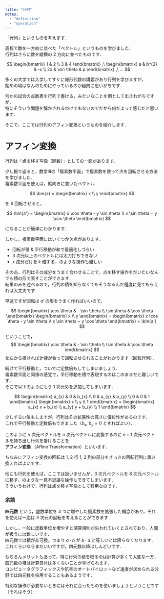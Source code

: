 ```yaml
---
title: "行列"
notes:
  - "definition"
  - "operation"
---
```


「行列」というものを考えます．

高校で数を一方向に並べた「ベクトル」というものを学びました．  
行列はさらに数を縦横の $2$ 方向に並べたものです．

$$
\begin{bmatrix}
    1 & 2 \\
    3 & 4
\end{bmatrix}
,\
\begin{bmatrix}
    a & b^{2}        & -s \\
    2x & \sin \theta & p
\end{bmatrix}
,\
...
$$

多くの大学では入学してすぐに線形代数の講義があり行列を学びますが，  
始めの頃はなんのためにやっているのか疑問に思いがちです．

何かの試合の点数表を行列で書ける，みたいなことを例として出されがちですが，  
特にそういう問題を解かされるわけでもないのでだから何だよって感じだと思います．

そこで，ここでは行列のアフィン変換というものを紹介します．

# アフィン変換

行列は「点を移す写像（関数）」としての一面があります．  

少し振り返ると，数学Ⅲの「複素数平面」で複素数を使って点を回転させる方法を学びました．  
複素数平面を使えば，縦向きに書いたベクトル

$$
\bm{a} =
\begin{bmatrix}
    x \\
    y
\end{bmatrix}
$$

を $\theta$ 回転させると，

$$
\bm{a'} =
\begin{bmatrix}
    x \cos \theta - y \sin \theta \\
    x \sin \theta + y \cos \theta
\end{bmatrix}
$$

になることが簡単にわかります．

しかし，複素数平面にはいくつか欠点があります．

- 回転が積 & 平行移動が和で最適化しづらい
- $3$ 次元以上のベクトルには太刀打ちできない
- $x$ 成分だけを $k$ 倍する，のような操作も難しい

その点，行列はその成分をうまく合わせることで，点を移す操作をだいたいなんでも積の形で表すことができます．  
結果のみを述べるので，行列の積を知らなくてもそうなるんだ程度に見てもらえれば大丈夫です．

早速ですが回転は $a'$ の形をうまく作ればいいので，

$$
    \begin{bmatrix}
        \cos \theta & - \sin \theta \\
        \sin \theta & \cos \theta
    \end{bmatrix}
    \begin{bmatrix}
        x \\
        y
    \end{bmatrix}
    =
    \begin{bmatrix}
        x \cos \theta - y \sin \theta \\
        x \sin \theta + y \cos \theta
    \end{bmatrix}
    = \bm{a'}
$$

ということで，
$$
    \begin{bmatrix}
        \cos \theta & - \sin \theta \\
        \sin \theta & \cos \theta
    \end{bmatrix}
$$
を左から掛ければ辻褄が合って回転させられることがわかります（回転行列）．

続けて平行移動と，ついでに定数倍もしてしまいましょう．  
複素数平面と同様の感覚で，平行移動を積で表現するのはこのままだと難しいです．  
そこで以下のようにもう $1$ 次元めを追加してしまいます．

$$
    \begin{bmatrix}
        a_{x} & 0     & b_{x} \\
        0     & a_{y} & b_{y} \\
        0     & 0     & 1
    \end{bmatrix}
    \begin{bmatrix}
        x \\
        y \\
        1
    \end{bmatrix}
    =
    \begin{bmatrix}
        a_{x} x + b_{x} \\
        a_{y} y + b_{y} \\
        1
    \end{bmatrix}
$$

少しずるい気もしますが，行列はその拡張性の高さに優位性があるのです．  
これで平行移動と定数倍もできました（$b_{x},\ b_{y} = 0$ とすればよい）．

このように $n$ 次元ベクトルを $n$ 次元ベクトルに変換するのに $n + 1$ 次元ベクトルを持ち出し行列を掛けることを  
**アフィン変換** （Affine Transformation）といいます．

ちなみにアフィン変換の回転は $1,\ 2$ 行 $1,\ 2$ 列の部分をさっきの回転行列に置き換えればよいです．

他にも行列を使えば，ここでは扱いませんが，$3$ 次元ベクトルを $8$ 次元ベクトルに移す，のような一見不思議な操作もできてしまいます．  
そういうわけで，行列は点を移す写像として有用なのです．

### 余談

**四元数** という，虚数単位を $3$ つに増やした複素数を拡張した概念があり，それを使えば一応は $3$ 次元の回転を考えることができます．

しかし，一般に虚数単位を増やすと演算規則が失われていくとされており，人間が扱うには難しいです．  
四元数では積が非可換，つまり $a \cdot b$ が $b \cdot a$ と等しいとは限らなくなります．これくらいならまだいいですが，四元数以降はしんどいです．  

もちろんメリットもあって，特に行列の積を取るのは計算が多くて大変な一方，四元数の積は計算自体は多くないことが挙げられます．  
コンピュータグラフィックスや航空のオートパイロットなど速度が求められる分野では四元数を採用することもあるようです．

特別な操作が必要ないときにはそれに合ったものを使いましょうということです（それはそう）．
